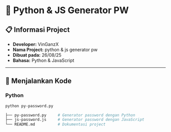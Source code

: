# 🔐 Python & JS Generator PW

## 📋 Informasi Project
- **Developer:** VinGanzX  
- **Nama Project:** python & js generator pw  
- **Dibuat pada:** 26/08/25  
- **Bahasa:** Python & JavaScript  

---

## 🚀 Menjalankan Kode

### Python
```bash
python py-password.py

├── py-password.py     # Generator password dengan Python
├── js-password.js     # Generator password dengan JavaScript
└── README.md          # Dokumentasi project

